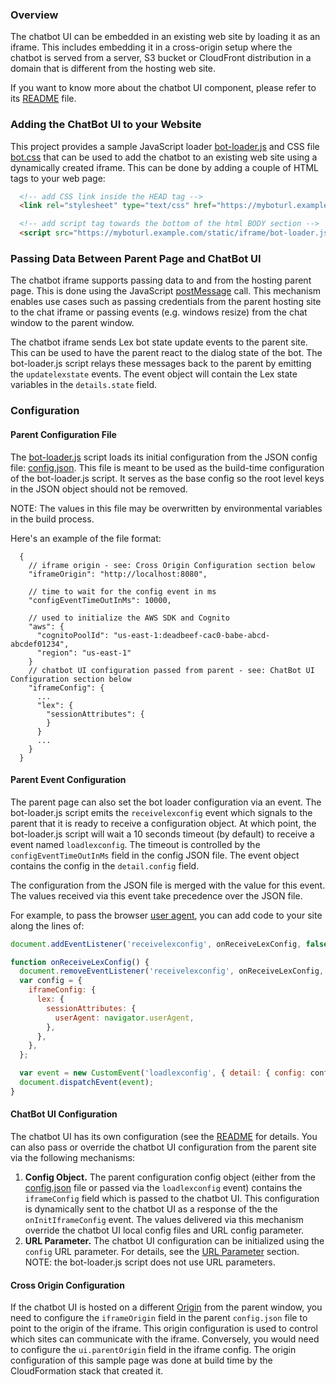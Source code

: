 ### Overview
The chatbot UI can be embedded in an existing web site by loading it as
an iframe. This includes embedding it in a cross-origin setup where the
chatbot is served from a server, S3 bucket or CloudFront distribution
in a domain that is different from the hosting web site.

If you want to know more about the chatbot UI component, please refer to
its [README](https://github.com/awslabs/aws-lex-web-ui/blob/master/lex-web-ui/README.md) file.

### Adding the ChatBot UI to your Website
This project provides a sample JavaScript loader
[bot-loader.js](./bot-loader.js") and CSS file [bot.css](./bot.css)
that can be used to add the chatbot to an existing web site using a
dynamically created iframe. This can be done by adding a couple of HTML
tags to your web page:

```html
  <!-- add CSS link inside the HEAD tag -->
  <link rel="stylesheet" type="text/css" href="https://myboturl.example.com/static/iframe/bot.css">

  <!-- add script tag towards the bottom of the html BODY section -->
  <script src="https://myboturl.example.com/static/iframe/bot-loader.js"></script>
```

### Passing Data Between Parent Page and ChatBot UI
The chatbot iframe supports passing data to and from the hosting parent
page. This is done using the JavaScript
[postMessage](https://developer.mozilla.org/en-US/docs/Web/API/Window/postMessage)
call. This mechanism enables use cases such as passing credentials
from the parent hosting site to the chat iframe or passing events (e.g.
windows resize) from the chat window to the parent window.

The chatbot iframe sends Lex bot state update events to the parent
site. This can be used to have the parent react to the dialog state
of the bot. The bot-loader.js script relays these messages back to the
parent by emitting the `updatelexstate` events. The event object will
contain the Lex state variables in the `details.state` field.

### Configuration
#### Parent Configuration File
The [bot-loader.js](./bot-loader.js) script loads its initial
configuration from the JSON config file: [config.json](./config.json).
This file is meant to be used as the build-time configuration of the
bot-loader.js script. It serves as the base config so the root level
keys in the JSON object should not be removed.

NOTE: The values in this file may be overwritten by environmental
variables in the build process.

Here's an example of the file format:
```
  {
    // iframe origin - see: Cross Origin Configuration section below
    "iframeOrigin": "http://localhost:8080",

    // time to wait for the config event in ms
    "configEventTimeOutInMs": 10000,

    // used to initialize the AWS SDK and Cognito
    "aws": {
      "cognitoPoolId": "us-east-1:deadbeef-cac0-babe-abcd-abcdef01234",
      "region": "us-east-1"
    }
    // chatbot UI configuration passed from parent - see: ChatBot UI Configuration section below
    "iframeConfig": {
      ...
      "lex": {
        "sessionAttributes": {
        }
      }
      ...
    }
  }
```

#### Parent Event Configuration
The parent page can also set the bot loader configuration via an
event. The bot-loader.js script emits the `receivelexconfig` event which
signals to the parent that it is ready to receive a configuration
object. At which point, the bot-loader.js script will wait a 10
seconds timeout (by default) to receive a event named `loadlexconfig`.
The timeout is controlled by the `configEventTimeOutInMs` field in
the config JSON file. The event object contains the config in the
`detail.config` field.

The configuration from the JSON file is merged with the value for this
event. The values received via this event take precedence over the
JSON file.

For example, to pass the browser
[user agent](https://developer.mozilla.org/en-US/docs/Web/API/NavigatorID/userAgent),
you can add code to your site along the lines of:
```javascript
document.addEventListener('receivelexconfig', onReceiveLexConfig, false);

function onReceiveLexConfig() {
  document.removeEventListener('receivelexconfig', onReceiveLexConfig, false);
  var config = {
    iframeConfig: {
      lex: {
        sessionAttributes: {
          userAgent: navigator.userAgent,
        },
      },
    },
  };

  var event = new CustomEvent('loadlexconfig', { detail: { config: config } });
  document.dispatchEvent(event);
}
```

#### ChatBot UI Configuration
The chatbot UI has its own configuration (see the
[README](https://github.com/awslabs/aws-lex-web-ui/blob/master/lex-web-ui/README.md#configuration-and-customization)
for details.  You can also pass or override the chatbot UI configuration
from the parent site via the following mechanisms:

1. **Config Object.** The parent configuration config object (either from
the [config.json](./config.json) file or passed via the `loadlexconfig`
event) contains the `iframeConfig` field which is passed to the chatbot
UI. This configuration is dynamically sent to the chatbot UI as a
response of the the `onInitIframeConfig` event. The values delivered
via this mechanism override the chatbot UI local config files and URL
config parameter.
2. **URL Parameter.** The chatbot UI configuration can be initialized using
the `config` URL parameter. For details, see the
[URL Parameter](https://github.com/awslabs/aws-lex-web-ui/blob/master/lex-web-ui/README.md#url-parameter)
section. NOTE: the bot-loader.js script does not use URL parameters.

#### Cross Origin Configuration
If the chatbot UI is hosted on a different
[Origin](https://developer.mozilla.org/en-US/docs/Web/Security/Same-origin_policy)
from the parent window, you need to configure the `iframeOrigin` field
in the parent `config.json` file to point to the origin of the iframe. This
origin configuration is used to control which sites can communicate with
the iframe. Conversely, you would need to configure the `ui.parentOrigin`
field in the iframe config. The origin configuration of this sample page
was done at build time by the CloudFormation stack that created it.
